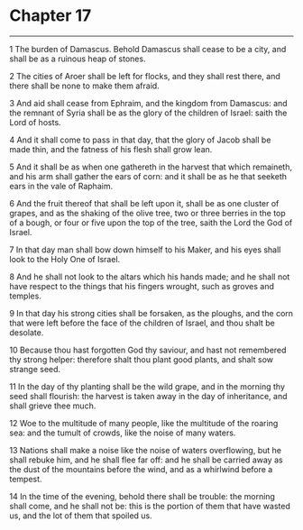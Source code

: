 # Chapter 17

***

1 The burden of Damascus. Behold Damascus shall cease to be a city, and shall be as a ruinous heap of stones.

2 The cities of Aroer shall be left for flocks, and they shall rest there, and there shall be none to make them afraid.

3 And aid shall cease from Ephraim, and the kingdom from Damascus: and the remnant of Syria shall be as the glory of the children of Israel: saith the Lord of hosts.

4 And it shall come to pass in that day, that the glory of Jacob shall be made thin, and the fatness of his flesh shall grow lean.

5 And it shall be as when one gathereth in the harvest that which remaineth, and his arm shall gather the ears of corn: and it shall be as he that seeketh ears in the vale of Raphaim.

6 And the fruit thereof that shall be left upon it, shall be as one cluster of grapes, and as the shaking of the olive tree, two or three berries in the top of a bough, or four or five upon the top of the tree, saith the Lord the God of Israel.

7 In that day man shall bow down himself to his Maker, and his eyes shall look to the Holy One of Israel.

8 And he shall not look to the altars which his hands made; and he shall not have respect to the things that his fingers wrought, such as groves and temples.

9 In that day his strong cities shall be forsaken, as the ploughs, and the corn that were left before the face of the children of Israel, and thou shalt be desolate.

10 Because thou hast forgotten God thy saviour, and hast not remembered thy strong helper: therefore shalt thou plant good plants, and shalt sow strange seed.

11 In the day of thy planting shall be the wild grape, and in the morning thy seed shall flourish: the harvest is taken away in the day of inheritance, and shall grieve thee much.

12 Woe to the multitude of many people, like the multitude of the roaring sea: and the tumult of crowds, like the noise of many waters.

13 Nations shall make a noise like the noise of waters overflowing, but he shall rebuke him, and he shall flee far off: and he shall be carried away as the dust of the mountains before the wind, and as a whirlwind before a tempest.

14 In the time of the evening, behold there shall be trouble: the morning shall come, and he shall not be: this is the portion of them that have wasted us, and the lot of them that spoiled us.

